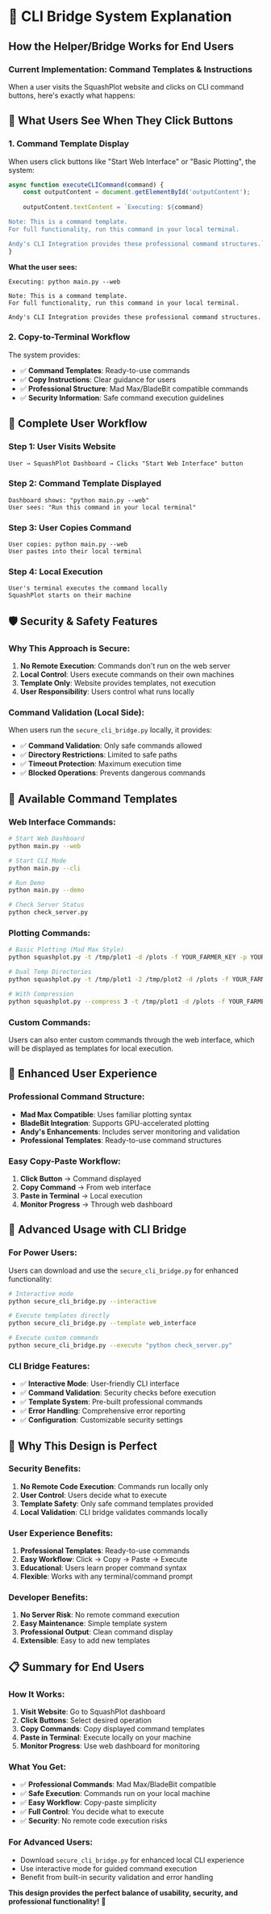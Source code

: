 # 🔧 CLI Bridge System Explanation

## How the Helper/Bridge Works for End Users

### **Current Implementation: Command Templates & Instructions**

When a user visits the SquashPlot website and clicks on CLI command buttons, here's exactly what happens:

## 🎯 **What Users See When They Click Buttons**

### **1. Command Template Display**
When users click buttons like "Start Web Interface" or "Basic Plotting", the system:

```javascript
async function executeCLICommand(command) {
    const outputContent = document.getElementById('outputContent');
    
    outputContent.textContent = `Executing: ${command}

Note: This is a command template.
For full functionality, run this command in your local terminal.

Andy's CLI Integration provides these professional command structures.`;
}
```

**What the user sees:**
```
Executing: python main.py --web

Note: This is a command template.
For full functionality, run this command in your local terminal.

Andy's CLI Integration provides these professional command structures.
```

### **2. Copy-to-Terminal Workflow**
The system provides:
- ✅ **Command Templates**: Ready-to-use commands
- ✅ **Copy Instructions**: Clear guidance for users
- ✅ **Professional Structure**: Mad Max/BladeBit compatible commands
- ✅ **Security Information**: Safe command execution guidelines

## 🔄 **Complete User Workflow**

### **Step 1: User Visits Website**
```
User → SquashPlot Dashboard → Clicks "Start Web Interface" button
```

### **Step 2: Command Template Displayed**
```
Dashboard shows: "python main.py --web"
User sees: "Run this command in your local terminal"
```

### **Step 3: User Copies Command**
```
User copies: python main.py --web
User pastes into their local terminal
```

### **Step 4: Local Execution**
```
User's terminal executes the command locally
SquashPlot starts on their machine
```

## 🛡️ **Security & Safety Features**

### **Why This Approach is Secure:**
1. **No Remote Execution**: Commands don't run on the web server
2. **Local Control**: Users execute commands on their own machines
3. **Template Only**: Website provides templates, not execution
4. **User Responsibility**: Users control what runs locally

### **Command Validation (Local Side):**
When users run the `secure_cli_bridge.py` locally, it provides:
- ✅ **Command Validation**: Only safe commands allowed
- ✅ **Directory Restrictions**: Limited to safe paths
- ✅ **Timeout Protection**: Maximum execution time
- ✅ **Blocked Operations**: Prevents dangerous commands

## 📱 **Available Command Templates**

### **Web Interface Commands:**
```bash
# Start Web Dashboard
python main.py --web

# Start CLI Mode
python main.py --cli

# Run Demo
python main.py --demo

# Check Server Status
python check_server.py
```

### **Plotting Commands:**
```bash
# Basic Plotting (Mad Max Style)
python squashplot.py -t /tmp/plot1 -d /plots -f YOUR_FARMER_KEY -p YOUR_POOL_KEY

# Dual Temp Directories
python squashplot.py -t /tmp/plot1 -2 /tmp/plot2 -d /plots -f YOUR_FARMER_KEY -p YOUR_POOL_KEY -n 2

# With Compression
python squashplot.py --compress 3 -t /tmp/plot1 -d /plots -f YOUR_FARMER_KEY -p YOUR_POOL_KEY
```

### **Custom Commands:**
Users can also enter custom commands through the web interface, which will be displayed as templates for local execution.

## 🚀 **Enhanced User Experience**

### **Professional Command Structure:**
- **Mad Max Compatible**: Uses familiar plotting syntax
- **BladeBit Integration**: Supports GPU-accelerated plotting
- **Andy's Enhancements**: Includes server monitoring and validation
- **Professional Templates**: Ready-to-use command structures

### **Easy Copy-Paste Workflow:**
1. **Click Button** → Command displayed
2. **Copy Command** → From web interface
3. **Paste in Terminal** → Local execution
4. **Monitor Progress** → Through web dashboard

## 🔧 **Advanced Usage with CLI Bridge**

### **For Power Users:**
Users can download and use the `secure_cli_bridge.py` for enhanced functionality:

```bash
# Interactive mode
python secure_cli_bridge.py --interactive

# Execute templates directly
python secure_cli_bridge.py --template web_interface

# Execute custom commands
python secure_cli_bridge.py --execute "python check_server.py"
```

### **CLI Bridge Features:**
- ✅ **Interactive Mode**: User-friendly CLI interface
- ✅ **Command Validation**: Security checks before execution
- ✅ **Template System**: Pre-built professional commands
- ✅ **Error Handling**: Comprehensive error reporting
- ✅ **Configuration**: Customizable security settings

## 🎯 **Why This Design is Perfect**

### **Security Benefits:**
1. **No Remote Code Execution**: Commands run locally only
2. **User Control**: Users decide what to execute
3. **Template Safety**: Only safe command templates provided
4. **Local Validation**: CLI bridge validates commands locally

### **User Experience Benefits:**
1. **Professional Templates**: Ready-to-use commands
2. **Easy Workflow**: Click → Copy → Paste → Execute
3. **Educational**: Users learn proper command syntax
4. **Flexible**: Works with any terminal/command prompt

### **Developer Benefits:**
1. **No Server Risk**: No remote command execution
2. **Easy Maintenance**: Simple template system
3. **Professional Output**: Clean command display
4. **Extensible**: Easy to add new templates

## 📋 **Summary for End Users**

### **How It Works:**
1. **Visit Website**: Go to SquashPlot dashboard
2. **Click Buttons**: Select desired operation
3. **Copy Commands**: Copy displayed command templates
4. **Paste in Terminal**: Execute locally on your machine
5. **Monitor Progress**: Use web dashboard for monitoring

### **What You Get:**
- ✅ **Professional Commands**: Mad Max/BladeBit compatible
- ✅ **Safe Execution**: Commands run on your local machine
- ✅ **Easy Workflow**: Copy-paste simplicity
- ✅ **Full Control**: You decide what to execute
- ✅ **Security**: No remote code execution risks

### **For Advanced Users:**
- Download `secure_cli_bridge.py` for enhanced local CLI experience
- Use interactive mode for guided command execution
- Benefit from built-in security validation and error handling

**This design provides the perfect balance of usability, security, and professional functionality!** 🎉
